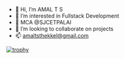 - 👋 Hi, I’m AMAL T S
- 👀 I’m interested in Fullstack Development
- 🌱 MCA @SJCETPALAI
- 💞️ I’m looking to collaborate on projects
- 📫 amaltsthekkel@gmail.com

[![trophy](https://github-profile-trophy.vercel.app/?username=AMALTS9645)](https://github.com/ryo-ma/github-profile-trophy)
<!---
AMALTS9645/AMALTS9645 is a ✨ special ✨ repository because its `README.md` (this file) appears on your GitHub profile.
You can click the Preview link to take a look at your changes.
--->
